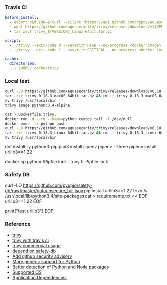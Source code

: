 ### Travis CI
```yaml
before_install:
  - export VERSION=$(curl --silent "https://api.github.com/repos/aquasecurity/trivy/releases/latest" | grep '"tag_name":' | sed -E 's/.*"v([^"]+)".*/\1/')
  - wget https://github.com/aquasecurity/trivy/releases/download/v${VERSION}/trivy_${VERSION}_Linux-64bit.tar.gz
  - tar zxvf trivy_${VERSION}_Linux-64bit.tar.gz

script:
  - ./trivy --exit-code 0 --severity HIGH --no-progress <docker image>
  - ./trivy --exit-code 1 --severity CRITICAL --no-progress <docker image>

cache:
  directories:
    - $HOME/.cache/trivy
```

### Local test
```bash
curl -LO https://github.com/aquasecurity/trivy/releases/download/v0.18.3/trivy_0.18.3_macOS-64bit.tar.gz
tar -zxf trivy_0.18.3_macOS-64bit.tar.gz && rm -f trivy_0.18.3_macOS-64bit.tar.gz
mv trivy /usr/local/bin
trivy image python:3.4-alpine
```
```bash
cat > Dockerfile.trivy.
docker run -d --rm --name=python centos tail -f /dev/null
docker exec -ti python bash
curl -LO https://github.com/aquasecurity/trivy/releases/download/v0.18.3/trivy_0.18.3_Linux-64bit.tar.gz
tar -zxf trivy_0.18.3_Linux-64bit.tar.gz && rm -f trivy_0.18.3_Linux-64bit.tar.gz
mv trivy /usr/local/bin
```
dnf install -y python3-pip
pipi3 install pipenv
pipenv --three
pipenv install urllib3==1.22

docker cp python:/Pipfile.lock .
trivy fs Pipfile.lock

### Safety DB
curl -LO https://github.com/pyupio/safety-db/raw/master/data/insecure_full.json
pip install urllib3==1.22
trivy fs /usr/local/lib/python3.4/site-packages
cat > requirements.txt << EOF
urllib3==1.22
EOF

print("test urllib3")
EOF

### Reference
* [trivy](https://github.com/aquasecurity/Trivy)
* [trivy with travis ci](https://aquasecurity.github.io/trivy/latest/integrations/travis-ci/)
* [trivy commercial usage](https://github.com/aquasecurity/trivy/issues/491)
* [depend on safety-db](https://github.com/aquasecurity/trivy/issues/344)
* [Add github security advisory](https://github.com/aquasecurity/trivy-db/pull/28)
* [More generic support for Python](https://github.com/aquasecurity/trivy/issues/492)
* [Better detection of Python and Node packages](https://github.com/aquasecurity/trivy/issues/1039)
* [Supported OS](https://aquasecurity.github.io/trivy/latest/vuln-detection/os)
* [Application Dependencies](https://aquasecurity.github.io/trivy/latest/vuln-detection/library)
